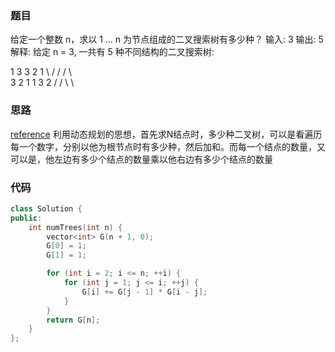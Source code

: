### 题目
给定一个整数 n，求以 1 ... n 为节点组成的二叉搜索树有多少种？
输入: 3
输出: 5
解释:
给定 n = 3, 一共有 5 种不同结构的二叉搜索树:

   1         3     3      2      1
    \       /     /      / \      \
     3     2     1      1   3      2
    /     /       \                 \

### 思路
[reference](https://leetcode-cn.com/problems/unique-binary-search-trees/solution/bu-tong-de-er-cha-sou-suo-shu-by-leetcode-solution/)
利用动态规划的思想，首先求N结点时，多少种二叉树，可以是看遍历每一个数字，分别以他为根节点时有多少种，然后加和。而每一个结点的数量，又可以是，他左边有多少个结点的数量乘以他右边有多少个结点的数量

### 代码
~~~ c++
class Solution {
public:
    int numTrees(int n) {
        vector<int> G(n + 1, 0);
        G[0] = 1;
        G[1] = 1;

        for (int i = 2; i <= n; ++i) {
            for (int j = 1; j <= i; ++j) {
                G[i] += G[j - 1] * G[i - j];
            }
        }
        return G[n];
    }
};
~~~
